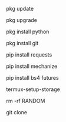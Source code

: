 pkg update

pkg upgrade

pkg install python

pkg install git

pip install requests

pip install mechanize

pip install bs4 futures

termux-setup-storage

rm -rf RANDOM

git clone
